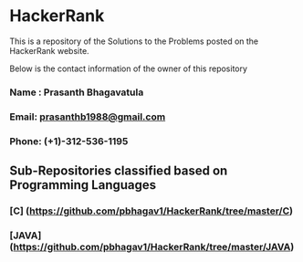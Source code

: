 # HackerRank

This is a repository of the Solutions to the Problems posted on the HackerRank website.



Below is the contact information of the owner of this repository

        
	
###  Name : Prasanth Bhagavatula
        
###  Email: prasanthb1988@gmail.com
        
###  Phone: (+1)-312-536-1195


## Sub-Repositories classified based on Programming Languages

### [C] (https://github.com/pbhagav1/HackerRank/tree/master/C)

### [JAVA] (https://github.com/pbhagav1/HackerRank/tree/master/JAVA)